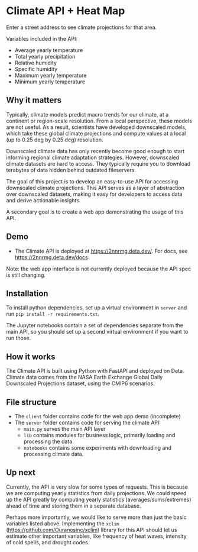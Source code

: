 # Climate API + Heat Map

Enter a street address to see climate projections for that area.

Variables included in the API:
- Average yearly temperature
- Total yearly precipitation
- Relative humidity
- Specific humidity
- Maximum yearly temperature
- Minimum yearly temperature

## Why it matters

Typically, climate models predict macro trends for our climate, at a continent or region-scale resolution. 
From a local perspective, these models are not useful. As a result, scientists have developed downscaled models, which
take these global climate projections and compute values at a local (up to 0.25 deg by 0.25 deg) resolution. 

Downscaled climate data has only recently become good enough to start informing regional climate adaptation strategies. 
However, downscaled climate datasets are hard to access. They typically require you to download terabytes of data hidden behind outdated 
fileservers. 

The goal of this project is to develop an easy-to-use API for accessing downscaled climate projections. This API serves 
as a layer of abstraction over downscaled datasets, making it easy for developers to access data and derive actionable insights. 

A secondary goal is to create a web app demonstrating the usage of this API.

## Demo
- The Climate API is deployed at https://2nnrmg.deta.dev/. For docs, see https://2nnrmg.deta.dev/docs.

Note: the web app interface is not currently deployed because the API spec is still changing. 

## Installation

To install python dependencies, set up a virtual environment in `server` and run `pip install -r requirements.txt`. 

The Jupyter notebooks contain a set of dependencies separate from the main API, so you should set up a second virtual 
environment if you want to run those. 

## How it works

The Climate API is built using Python with FastAPI and deployed on Deta. Climate data comes from the NASA Earth Exchange
Global Daily Downscaled Projections dataset, using the CMIP6 scenarios.

## File structure

- The `client` folder contains code for the web app demo (incomplete)
- The `server` folder contains code for serving the climate API:
  - `main.py` serves the main API layer
  - `lib` contains modules for business logic, primarily loading and processing the data. 
  - `notebooks` contains some experiments with downloading and processing climate data.

## Up next

Currently, the API is very slow for some types of requests. This is because we are computing yearly statistics from 
daily projections. We could speed up the API greatly by computing yearly statistics (averages/sums/extremes) ahead of 
time and storing them in a separate database.

Perhaps more importantly, we would like to serve more than just the basic variables listed above. Implementing the 
`xclim` (https://github.com/Ouranosinc/xclim) library for this API should let us estimate other important variables, like 
frequency of heat waves, intensity of cold spells, and drought codes.

